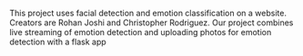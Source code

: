 This project uses facial detection and emotion classification on a website. Creators are Rohan Joshi and Christopher Rodriguez. Our project combines live streaming of emotion detection and uploading photos for emotion detection with a flask app
